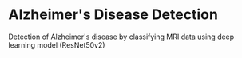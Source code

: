 # Alzheimer's Disease Detection
Detection of Alzheimer's disease by classifying MRI data using deep learning model (ResNet50v2) 
